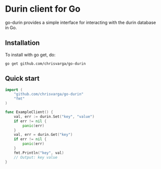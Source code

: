 # Durin client for Go
go-durin provides a simple interface for interacting with the durin database in Go.

## Installation
To install with go get, do:
```shell
go get github.com/chrisvarga/go-durin
```

## Quick start
```go
import (
    "github.com/chrisvarga/go-durin"
    "fmt"
)

func ExampleClient() {
    val, err := durin.Set("key", "value")
    if err != nil {
        panic(err)
    }
    val, err = durin.Get("key")
    if err != nil {
        panic(err)
    }
    fmt.Println("key", val)
    // Output: key value
}
```

